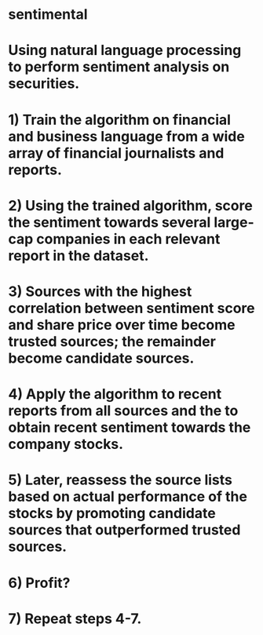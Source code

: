 # sentimental

# Using natural language processing to perform sentiment analysis on securities.

# 1) Train the algorithm on financial and business language from a wide array of financial journalists and reports.

# 2) Using the trained algorithm, score the sentiment towards several large-cap companies in each relevant report in the dataset.

# 3) Sources with the highest correlation between sentiment score and share price over time become **trusted sources**; the remainder become **candidate sources**.

# 4) Apply the algorithm to recent reports from all sources and the to obtain recent sentiment towards the company stocks.

# 5) Later, reassess the source lists based on actual performance of the stocks by promoting candidate sources that outperformed trusted sources.

# 6) Profit?

# 7) Repeat steps 4-7.
